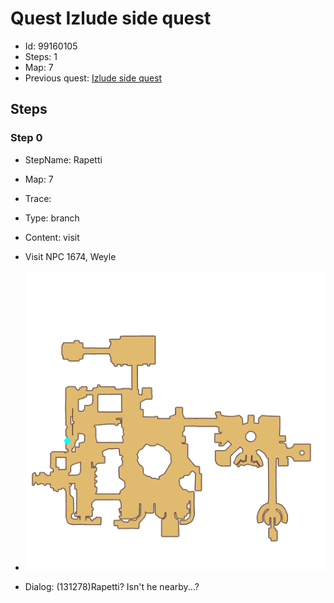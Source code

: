# Quest Izlude side quest

- Id: 99160105
- Steps: 1
- Map: 7
- Previous quest: [Izlude side quest](99160101.md)

## Steps

### Step 0
- StepName:  Rapetti
- Map:  7
- Trace:  
- Type:  branch
- Content:  visit
- Visit NPC 1674, Weyle

- ![images/99160105_0.png](images/99160105_0.png)
- Dialog: (131278)Rapetti? Isn't he nearby...?


